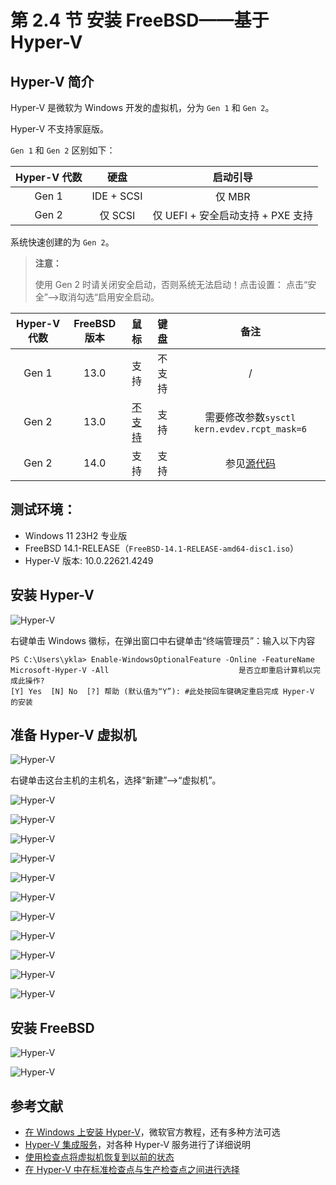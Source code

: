 # 第 2.4 节 安装 FreeBSD——基于 Hyper-V

## Hyper-V 简介

Hyper-V 是微软为 Windows 开发的虚拟机，分为 `Gen 1` 和 `Gen 2`。

Hyper-V 不支持家庭版。

`Gen 1` 和 `Gen 2` 区别如下：

| Hyper-V 代数 |    硬盘    |             启动引导              |
| :----------: | :--------: | :-------------------------------: |
|    Gen 1     | IDE + SCSI |              仅 MBR               |
|    Gen 2     |  仅 SCSI   | 仅 UEFI + 安全启动支持 + PXE 支持 |

系统快速创建的为 `Gen 2`。

>**注意：**
>
>使用 Gen 2 时请关闭安全启动，否则系统无法启动！点击设置： 点击“安全”——>取消勾选“启用安全启动。

| Hyper-V 代数 | FreeBSD 版本 |                                鼠标                                |  键盘  |                                              备注                                              |
| :----------: | :----------: | :----------------------------------------------------------------: | :----: | :--------------------------------------------------------------------------------------------: |
|    Gen 1     |     13.0     |                                支持                                | 不支持 |                                               /                                                |
|    Gen 2     |     13.0     | [不支持](https://bugs.freebsd.org/bugzilla/show_bug.cgi?id=221074) |  支持  |                          需要修改参数`sysctl kern.evdev.rcpt_mask=6`                           |
|    Gen 2     |     14.0     |                                支持                                |  支持  | 参见[源代码](https://cgit.FreeBSD.org/src/commit/?id=21f4e817fde79d5de79bfbdf180d358ca5f48bf9) |


## 测试环境：

- Windows 11 23H2 专业版
- FreeBSD 14.1-RELEASE（`FreeBSD-14.1-RELEASE-amd64-disc1.iso`）
- Hyper-V 版本: 10.0.22621.4249

## 安装 Hyper-V

![Hyper-V](../.gitbook/assets/hp1.png)

右键单击 Windows 徽标，在弹出窗口中右键单击“终端管理员”：输入以下内容

```batch
PS C:\Users\ykla> Enable-WindowsOptionalFeature -Online -FeatureName Microsoft-Hyper-V -All                             是否立即重启计算机以完成此操作?
[Y] Yes  [N] No  [?] 帮助 (默认值为“Y”): #此处按回车键确定重启完成 Hyper-V 的安装
```

## 准备 Hyper-V 虚拟机

![Hyper-V](../.gitbook/assets/hp2.png)

右键单击这台主机的主机名，选择“新建”——>“虚拟机”。

![Hyper-V](../.gitbook/assets/hp3.png)

![Hyper-V](../.gitbook/assets/hp4.png)

![Hyper-V](../.gitbook/assets/hp5.png)

![Hyper-V](../.gitbook/assets/hp6.png)

![Hyper-V](../.gitbook/assets/hp7.png)

![Hyper-V](../.gitbook/assets/hp8.png)

![Hyper-V](../.gitbook/assets/hp9.png)

![Hyper-V](../.gitbook/assets/hp10.png)

![Hyper-V](../.gitbook/assets/hp11.png)

![Hyper-V](../.gitbook/assets/hp12.png)

![Hyper-V](../.gitbook/assets/hp13.png)

## 安装 FreeBSD

![Hyper-V](../.gitbook/assets/hp14.png)

![Hyper-V](../.gitbook/assets/hp15.jpg)



## 参考文献

- [在 Windows 上安装 Hyper-V](https://learn.microsoft.com/zh-cn/virtualization/hyper-v-on-windows/quick-start/enable-hyper-v)，微软官方教程，还有多种方法可选
- [Hyper-V 集成服务](https://learn.microsoft.com/zh-cn/virtualization/hyper-v-on-windows/reference/integration-services)，对各种 Hyper-V 服务进行了详细说明
- [使用检查点将虚拟机恢复到以前的状态](https://learn.microsoft.com/zh-cn/virtualization/hyper-v-on-windows/user-guide/checkpoints?source=recommendations&tabs=hyper-v-manager%2Cpowershell)
- [在 Hyper-V 中在标准检查点与生产检查点之间进行选择](https://learn.microsoft.com/zh-cn/windows-server/virtualization/hyper-v/manage/choose-between-standard-or-production-checkpoints-in-hyper-v)
